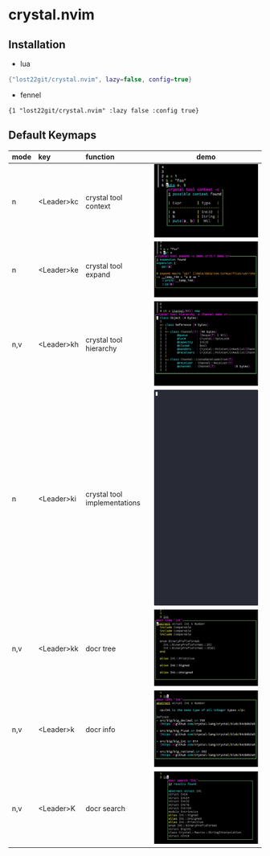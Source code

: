 # crystal.nvim

## Installation

- lua

```lua
{"lost22git/crystal.nvim", lazy=false, config=true}
```

- fennel

```fennel
{1 "lost22git/crystal.nvim" :lazy false :config true}
```

## Default Keymaps

|mode|key|function| demo |
|:----|:----|:----|:----:|
| n | \<Leader>kc | crystal tool context | ![tool-context](./demo/tool-context.jpg) |
| n | \<Leader>ke | crystal tool expand | ![tool-context](./demo/tool-expand.jpg) |
| n,v | \<Leader>kh | crystal tool hierarchy | ![tool-hierarchy](./demo/tool-hierarchy.jpg) |
| n | \<Leader>ki| crystal tool implementations | ![tool-implementations](./demo/tool-implementations.gif) |
| n,v | \<Leader>kk | docr tree | ![docr-tree](./demo/docr-tree.jpg) |
| n,v | \<Leader>k | docr info | ![docr-info](./demo/docr-info.jpg) |
| n,v | \<Leader>K | docr search | ![docr-search](./demo/docr-search.jpg) |
